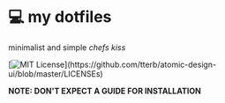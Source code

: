 # :computer: my dotfiles

minimalist and simple *chefs kiss*

[![MIT License](https://img.shields.io/apm/l/atomic-design-ui.svg?)](https://github.com/tterb/atomic-design-ui/blob/master/LICENSEs)

**NOTE: DON'T EXPECT A GUIDE FOR INSTALLATION**
